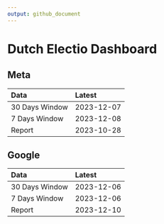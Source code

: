 ```yaml
---
output: github_document
---
```


# Dutch Electio Dashboard



## Meta


|Data           |Latest     |
|:--------------|:----------|
|30 Days Window |2023-12-07 |
|7 Days Window  |2023-12-08 |
|Report         |2023-10-28 |

## Google


|Data           |Latest     |
|:--------------|:----------|
|30 Days Window |2023-12-06 |
|7 Days Window  |2023-12-06 |
|Report         |2023-12-10 |
